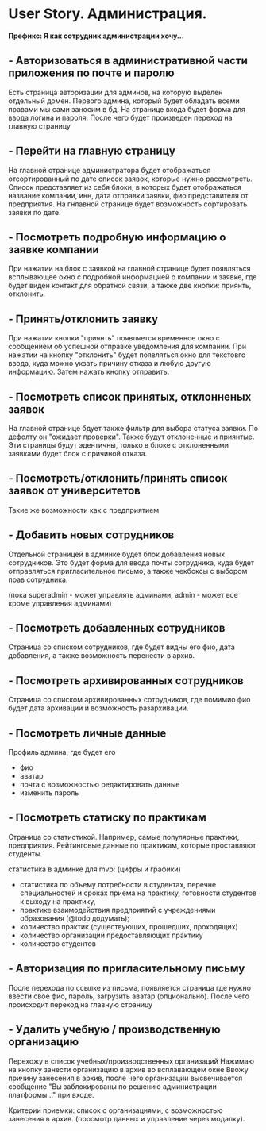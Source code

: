 # User Story. Администрация.

**Префикс: Я как сотрудник администрации хочу...**

## - Авторизоваться в административной части приложения по почте и паролю

Есть страница авторизации для админов, на которую выделен отдельный домен. Первого админа, который будет обладать всеми правами мы сами заносим в бд. На странице входа будет форма для ввода логина и пароля. После чего будет произведен переход на главную страницу

## - Перейти на главную страницу

На главной странице администратора будет отображаться отсортированный по дате список заявок, которые нужно рассмотреть. Список представляет из себя блоки, в которых будет отображаться название компании, инн, дата отправки заявки, фио представителя от предприятия. На гнлавной странице будет возможность сортировать заявки по дате.

## - Посмотреть подробную информацию о заявке компании

При нажатии на блок с заявкой на главной странице будет появляться всплывающее окно с подробной информацией о компании и заявке, где будет виден контакт для обратной связи, а также две кнопки: приянть, отклонить.

## - Принять/отклонить заявку

При нажатии кнопки "приянть" появляется временное окно с сообщением об успешной отправке уведомления для компании. При нажатии на кнопку "отклонить" будет появляться окно для текстовго ввода, куда можно укзать причину отказа и любую другую информацию. Затем нажать кнопку отправить.

## - Посмотреть список принятых, отклонненых заявок

На главной странице бдует также фильтр для выбора статуса заявки. По дефолту он "ожидает проверки". Также будут отклоненные и приянтые. Эти страницы будут эдентичны, только в блоке с отклоненными заявками будет блок с причиной отказа.

## - Посмотреть/отклонить/принять список заявок от университетов

Такие же возможности как с предприятием

## - Добавить новых сотрудников

Отдельной страницей в админке будет блок добавления новых сотрудников. Это будет форма для ввода почты сотрудника, куда будет отправляться пригласительное письмо, а также чекбоксы с выбором прав сотрудника.

(пока superadmin - может управлять админами, admin - может все кроме управления админами)

## - Посмотреть добавленных сотрудников

Страница со списком сотрудников, где будет видны его фио, дата добавления, а также возможность перенести в архив.

## - Посмотреть архивированных сотрудников

Страница со списком архивированных сотрудников, где помимио фио будет дата архивации и возможность разархивации.

## - Посмотреть личные данные

Профиль админа, где будет его 

- фио
- аватар
- почта с возможностью редактировать данные
- изменить пароль

## - Посмотреть статиску по практикам

Страница со статистикой. Например, самые популярные практики, предприятия. Рейтинговые данные по практикам, которые проставляют студенты.

статистика в админке для mvp:
(цифры и графики)
- статистика по объему потребности в студентах, перечне специальностей и сроках приема на практику, готовности студентов к выходу на практику,
- практике взаимодействия предприятий с учреждениями образования (@todo додумать);
- количество практик (существующих, прошедших, проходящих)
- количество организаций предоставляющих практику
- количество студентов

## - Авторизация по пригласительному письму

После перехода по ссылке из письма, появляется страница где нужно ввести свое фио, пароль, загрузить аватар (опционально). После чего происходит переход на главную страницу

## - Удалить учебную / производственную организацию

Перехожу в список учебных/производственных организаций
Нажимаю на кнопку занести организацию в архив во всплавающем окне
Ввожу причину занесения в архив, после чего организации высвечивается сообщение "Вы заблокированы по решению администрации платформы..." при входе.

Критерии приемки: список с организациями, с возможностью занесения в архив. (просмотр данных и управление через модалку).


